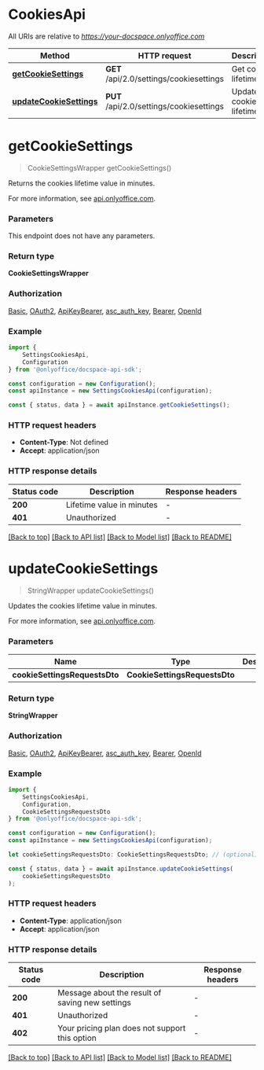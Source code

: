 # CookiesApi

All URIs are relative to *https://your-docspace.onlyoffice.com*

|Method | HTTP request | Description|
|------------- | ------------- | -------------|
|[**getCookieSettings**](#getcookiesettings) | **GET** /api/2.0/settings/cookiesettings | Get cookies lifetime|
|[**updateCookieSettings**](#updatecookiesettings) | **PUT** /api/2.0/settings/cookiesettings | Update cookies lifetime|

# **getCookieSettings**
> CookieSettingsWrapper getCookieSettings()

Returns the cookies lifetime value in minutes.

For more information, see [api.onlyoffice.com](https://api.onlyoffice.com/docspace/api-backend/usage-api/get-cookie-settings/).

### Parameters
This endpoint does not have any parameters.


### Return type

**CookieSettingsWrapper**

### Authorization

[Basic](../README.md#Basic), [OAuth2](../README.md#OAuth2), [ApiKeyBearer](../README.md#ApiKeyBearer), [asc_auth_key](../README.md#asc_auth_key), [Bearer](../README.md#Bearer), [OpenId](../README.md#OpenId)

### Example

```typescript
import {
    SettingsCookiesApi,
    Configuration
} from '@onlyoffice/docspace-api-sdk';

const configuration = new Configuration();
const apiInstance = new SettingsCookiesApi(configuration);

const { status, data } = await apiInstance.getCookieSettings();
```

### HTTP request headers

 - **Content-Type**: Not defined
 - **Accept**: application/json


### HTTP response details
| Status code | Description | Response headers |
|-------------|-------------|------------------|
|**200** | Lifetime value in minutes |  -  |
|**401** | Unauthorized |  -  |

[[Back to top]](#) [[Back to API list]](../README.md#documentation-for-api-endpoints) [[Back to Model list]](../README.md#documentation-for-models) [[Back to README]](../README.md)

# **updateCookieSettings**
> StringWrapper updateCookieSettings()

Updates the cookies lifetime value in minutes.

For more information, see [api.onlyoffice.com](https://api.onlyoffice.com/docspace/api-backend/usage-api/update-cookie-settings/).

### Parameters

|Name | Type | Description  | Notes|
|------------- | ------------- | ------------- | -------------|
| **cookieSettingsRequestsDto** | **CookieSettingsRequestsDto**|  | |


### Return type

**StringWrapper**

### Authorization

[Basic](../README.md#Basic), [OAuth2](../README.md#OAuth2), [ApiKeyBearer](../README.md#ApiKeyBearer), [asc_auth_key](../README.md#asc_auth_key), [Bearer](../README.md#Bearer), [OpenId](../README.md#OpenId)

### Example

```typescript
import {
    SettingsCookiesApi,
    Configuration,
    CookieSettingsRequestsDto
} from '@onlyoffice/docspace-api-sdk';

const configuration = new Configuration();
const apiInstance = new SettingsCookiesApi(configuration);

let cookieSettingsRequestsDto: CookieSettingsRequestsDto; // (optional)

const { status, data } = await apiInstance.updateCookieSettings(
    cookieSettingsRequestsDto
);
```

### HTTP request headers

 - **Content-Type**: application/json
 - **Accept**: application/json


### HTTP response details
| Status code | Description | Response headers |
|-------------|-------------|------------------|
|**200** | Message about the result of saving new settings |  -  |
|**401** | Unauthorized |  -  |
|**402** | Your pricing plan does not support this option |  -  |

[[Back to top]](#) [[Back to API list]](../README.md#documentation-for-api-endpoints) [[Back to Model list]](../README.md#documentation-for-models) [[Back to README]](../README.md)


